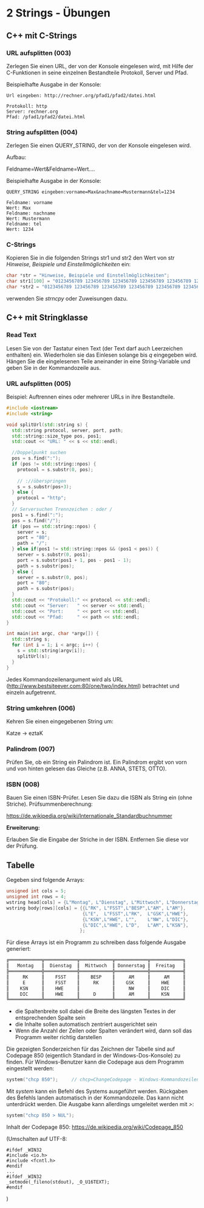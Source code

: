 # 2 Strings - Übungen

## C++ mit C-Strings

### URL aufsplitten (003)

Zerlegen Sie einen URL, der von der Konsole eingelesen wird, mit Hilfe der C-Funktionen in seine einzelnen Bestandteile Protokoll, Server und Pfad.

Beispielhafte Ausgabe in der Konsole:

```
Url eingeben: http://rechner.org/pfad1/pfad2/datei.html

Protokoll: http
Server: rechner.org
Pfad: /pfad1/pfad2/datei.html
```

### String aufsplitten (004)

Zerlegen Sie einen QUERY_STRING, der von der Konsole eingelesen wird.

Aufbau:

Feldname=Wert&Feldname=Wert....

Beispielhafte Ausgabe in der Konsole:

```
QUERY_STRING eingeben:vorname=Max&nachname=Mustermann&tel=1234

Feldname: vorname
Wert: Max
Feldname: nachname
Wert: Mustermann
Feldname: tel
Wert: 1234
```

### C-Strings

Kopieren Sie in die folgenden Strings str1 und str2 den Wert von str *Hinweise, Beispiele und Einstellmöglichkeiten* ein:

```c++
char *str = "Hinweise, Beispiele und Einstellmöglichkeiten";
char str1[100] = "0123456789 123456789 123456789 123456789 123456789 123456789 ";
char *str2 = "0123456789 123456789 123456789 123456789 123456789 123456789 ";
```

verwenden Sie *strncpy* oder Zuweisungen dazu.

## C++ mit Stringklasse

### Read Text

Lesen Sie von der Tastatur einen Text (der Text darf auch Leerzeichen enthalten) ein. Wiederholen sie das Einlesen solange bis *q* eingegeben wird. Hängen Sie die eingelesenen Teile aneinander in eine String-Variable und geben Sie in der Kommandozeile aus.

### URL aufsplitten (005)

Beispiel: Auftrennen eines oder mehrerer URLs in ihre Bestandteile.

```c++
#include <iostream>
#include <string>

void splitUrl(std::string s) {
  std::string protocol, server, port, path;
  std::string::size_type pos, pos1;
  std::cout << "URL: " << s << std::endl;

  //Doppelpunkt suchen
  pos = s.find(":");
  if (pos != std::string::npos) {
    protocol = s.substr(0, pos);
  
    // ://überspringen
    s = s.substr(pos+3);
  } else {
    protocol = "http";
  }
  // Serversuchen Trennzeichen : oder /
  pos1 = s.find(":");
  pos = s.find("/");
  if (pos == std::string::npos) {
    server = s;
    port = "80";
    path = "/";
  } else if(pos1 != std::string::npos && (pos1 < pos)) {
    server = s.substr(0, pos1);
    port = s.substr(pos1 + 1, pos - pos1 - 1);
    path = s.substr(pos);
  } else {
    server = s.substr(0, pos);
    port = "80";
    path = s.substr(pos);
  }
  std::cout << "Protokoll:" << protocol << std::endl;
  std::cout << "Server:   " << server << std::endl;
  std::cout << "Port:     " << port << std::endl;
  std::cout << "Pfad:     " << path << std::endl;
}

int main(int argc, char *argv[]) {
  std::string s;
  for (int i = 1; i < argc; i++) {
    s = std::string(argv[i]);
    splitUrl(s);
  }
}
```

Jedes Kommandozeilenargument wird als URL (http://www.bestsiteever.com:80/one/two/index.html) betrachtet und einzeln aufgetrennt.

### String umkehren (006)

Kehren Sie einen eingegebenen String um:

Katze → eztaK

### Palindrom (007)

Prüfen Sie, ob ein String ein Palindrom ist. Ein Palindrom ergibt von vorn und von hinten gelesen das Gleiche (z.B. ANNA, STETS, OTTO).

### ISBN (008)

Bauen Sie einen ISBN-Prüfer. Lesen Sie dazu die ISBN als String ein (ohne Striche). Prüfsummenberechnung: 

https://de.wikipedia.org/wiki/Internationale_Standardbuchnummer

**Erweiterung:**

Erlauben Sie die Eingabe der Striche in der ISBN. Entfernen Sie diese vor der Prüfung.

## Tabelle

Gegeben sind folgende Arrays:

```c++
unsigned int cols = 5;
unsigned int rows = 4;
wstring head[cols] = {L"Montag", L"Dienstag", L"Mittwoch", L"Donnerstag", L"Freitag"};
wstring body[rows][cols] = {{L"RK", L"FSST",L"BESP",L"AM", L"AM"},
                            {L"E",  L"FSST",L"RK",  L"GSK",L"HWE"},
                            {L"KSN",L"HWE", L"",    L"NW", L"DIC"},
                            {L"DIC",L"HWE", L"D",   L"AM", L"KSN"},
                           };
```

Für diese Arrays ist ein Programm zu schreiben dass folgende Ausgabe generiert:

```c++
╔════════════╦════════════╦════════════╦════════════╦════════════╗
║   Montag   ║  Dienstag  ║  Mittwoch  ║ Donnerstag ║  Freitag   ║
╠════════════╬════════════╬════════════╬════════════╬════════════╣
║     RK     ║    FSST    ║    BESP    ║     AM     ║     AM     ║
║     E      ║    FSST    ║     RK     ║    GSK     ║    HWE     ║
║    KSN     ║    HWE     ║            ║     NW     ║    DIC     ║
║    DIC     ║    HWE     ║     D      ║     AM     ║    KSN     ║
╚════════════╩════════════╩════════════╩════════════╩════════════╝
```

- die Spaltenbreite soll dabei die Breite des längsten Textes in der entsprechenden Spalte sein
- die Inhalte sollen automatisch zentriert ausgerichtet sein
- Wenn die Anzahl der Zeilen oder Spalten verändert wird, dann soll das Programm weiter richtig darstellen

Die gezeigten Sonderzeichen für das Zeichnen der Tabelle sind auf Codepage 850 (eigentlich Standard in der Windows-Dos-Konsole) zu finden. Für Windows-Benutzer kann die Codepage aus dem Programm eingestellt werden:

```c++
system("chcp 850"); 	// chcp=ChangeCodepage - Windows-Kommandozeilen-Befehl
```

Mit *system* kann ein Befehl des Systems ausgeführt werden. Rückgaben des Befehls landen automatisch in der Kommandozeile. Das kann nicht unterdrückt werden. Die Ausgabe kann allerdings umgeleitet werden mit *>*:

```c++
system("chcp 850 > NUL");
```

Inhalt der Codepage 850: https://de.wikipedia.org/wiki/Codepage_850

(Umschalten auf UTF-8:

```
#ifdef _WIN32 
#include <io.h>
#include <fcntl.h>
#endif
...
#ifdef _WIN32 
_setmode(_fileno(stdout), _O_U16TEXT);  
#endif
```

)